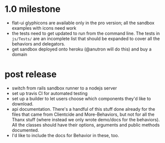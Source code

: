 # 1.0 milestone

* flat-ui glyphicons are available only in the pro version; all the sandbox examples with icons need work
* the tests need to get updated to run from the command line. The tests in `js/Tests/` are an incomplete list
  that should be expanded to cover all the behaviors and delegators.
* get sandbox deployed onto heroku (@anutron will do this) and buy a domain

# post release

* switch from rails sandbox runner to a nodejs server
* set up travis CI for automated testing
* set up a builder to let users choose which components they'd like to download.
* api documentation. There's a handful of this stuff done already for the files that came from Clientcide and
  More-Behaviors, but not for all the Thanx stuff (where instead we only wrote demo/docs for the behaviors).
  All the classes should have their options, arguments and public methods documented.
* I'd like to include the docs for Behavior in these, too.
